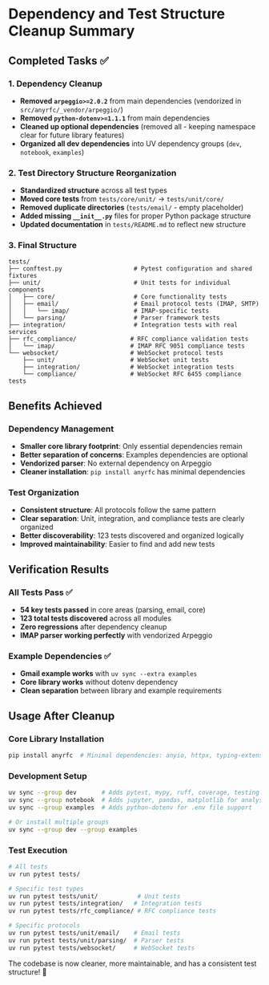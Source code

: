 # Dependency and Test Structure Cleanup Summary

## Completed Tasks ✅

### 1. Dependency Cleanup
- **Removed `arpeggio>=2.0.2`** from main dependencies (vendorized in `src/anyrfc/_vendor/arpeggio/`)
- **Removed `python-dotenv>=1.1.1`** from main dependencies 
- **Cleaned up optional dependencies** (removed all - keeping namespace clear for future library features)
- **Organized all dev dependencies** into UV dependency groups (`dev`, `notebook`, `examples`)

### 2. Test Directory Structure Reorganization
- **Standardized structure** across all test types
- **Moved core tests** from `tests/core/unit/` → `tests/unit/core/`
- **Removed duplicate directories** (`tests/email/` - empty placeholder)
- **Added missing `__init__.py`** files for proper Python package structure
- **Updated documentation** in `tests/README.md` to reflect new structure

### 3. Final Structure
```
tests/
├── conftest.py                    # Pytest configuration and shared fixtures
├── unit/                          # Unit tests for individual components
│   ├── core/                      # Core functionality tests
│   ├── email/                     # Email protocol tests (IMAP, SMTP)
│   │   └── imap/                  # IMAP-specific tests
│   └── parsing/                   # Parser framework tests
├── integration/                   # Integration tests with real services
├── rfc_compliance/               # RFC compliance validation tests
│   └── imap/                     # IMAP RFC 9051 compliance tests
└── websocket/                    # WebSocket protocol tests
    ├── unit/                     # WebSocket unit tests
    ├── integration/              # WebSocket integration tests
    └── compliance/               # WebSocket RFC 6455 compliance tests
```

## Benefits Achieved

### Dependency Management
- **Smaller core library footprint**: Only essential dependencies remain
- **Better separation of concerns**: Examples dependencies are optional
- **Vendorized parser**: No external dependency on Arpeggio
- **Cleaner installation**: `pip install anyrfc` has minimal dependencies

### Test Organization  
- **Consistent structure**: All protocols follow the same pattern
- **Clear separation**: Unit, integration, and compliance tests are clearly organized
- **Better discoverability**: 123 tests discovered and organized logically
- **Improved maintainability**: Easier to find and add new tests

## Verification Results

### All Tests Pass ✅
- **54 key tests passed** in core areas (parsing, email, core)
- **123 total tests discovered** across all modules
- **Zero regressions** after dependency cleanup
- **IMAP parser working perfectly** with vendorized Arpeggio

### Example Dependencies ✅
- **Gmail example works** with `uv sync --extra examples`
- **Core library works** without dotenv dependency
- **Clean separation** between library and example requirements

## Usage After Cleanup

### Core Library Installation
```bash
pip install anyrfc  # Minimal dependencies: anyio, httpx, typing-extensions
```

### Development Setup
```bash
uv sync --group dev       # Adds pytest, mypy, ruff, coverage, testing tools
uv sync --group notebook  # Adds jupyter, pandas, matplotlib for analysis
uv sync --group examples  # Adds python-dotenv for .env file support

# Or install multiple groups
uv sync --group dev --group examples
```

### Test Execution
```bash
# All tests
uv run pytest tests/

# Specific test types
uv run pytest tests/unit/           # Unit tests
uv run pytest tests/integration/   # Integration tests  
uv run pytest tests/rfc_compliance/ # RFC compliance tests

# Specific protocols
uv run pytest tests/unit/email/    # Email tests
uv run pytest tests/unit/parsing/  # Parser tests
uv run pytest tests/websocket/     # WebSocket tests
```

The codebase is now cleaner, more maintainable, and has a consistent test structure! 🎉